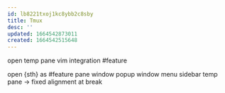 ```yaml
---
id: lb8221txoj1kc8ybb2c8sby
title: Tmux
desc: ''
updated: 1664542873011
created: 1664542515648
---
```

open temp pane
vim integration
  #feature

open {sth} as #feature
  pane
  window
  popup
    window
    menu
  sidebar
  temp pane
-> fixed alignment at break
